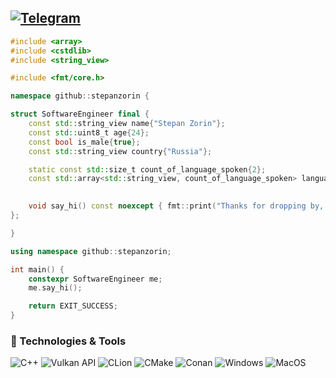 ## [![Telegram](https://img.shields.io/badge/-contact_me_via_Telegram-090909?style=for-the-badge&logo=telegram&logoColor=27A0D9)](https://t.me/zorinsa)

```cpp
#include <array>
#include <cstdlib>
#include <string_view>

#include <fmt/core.h>

namespace github::stepanzorin {

struct SoftwareEngineer final {
    const std::string_view name{"Stepan Zorin"};
    const std::uint8_t age{24};
    const bool is_male{true};
    const std::string_view country{"Russia"};

    static const std::size_t count_of_language_spoken{2};
    const std::array<std::string_view, count_of_language_spoken> language_spoken{"Russian (native speaker)",
                                                                                 "United States english"};

    void say_hi() const noexcept { fmt::print("Thanks for dropping by, hope you find some of my work interesting."); }
};

}

using namespace github::stepanzorin;

int main() {
    constexpr SoftwareEngineer me;
    me.say_hi();

    return EXIT_SUCCESS;
}
```

### 🔧 Technologies & Tools
![C++](https://img.shields.io/badge/-C++-090909?style=for-the-badge&logo=C%2b%2b&logoColor=6296CC)
![Vulkan API](https://img.shields.io/badge/-vulkan-090909?style=for-the-badge&logo=vulkan&logoColor=ae0e28)
![CLion](https://img.shields.io/badge/-CLion-090909?style=for-the-badge&logo=CLion&logoColor=FFFFFF)
![CMake](https://img.shields.io/badge/-CMake-090909?style=for-the-badge&logo=CMake&logoColor=6296CC)
![Conan](https://img.shields.io/badge/-Conan-090909?style=for-the-badge&logo=Conan&logoColor=6296CC)
![Windows](https://img.shields.io/badge/-Windows-090909?style=for-the-badge&logo=Windows&logoColor=6296CC)
![MacOS](https://img.shields.io/badge/-MacOS-090909?style=for-the-badge&logo=MacOS&logoColor=6296CC)
